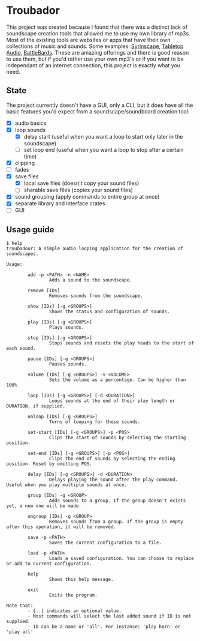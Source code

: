 # Troubador

This project was created because I found that there was a distinct lack of soundscape creation tools that allowed me to use my own library of mp3s. Most of the existing tools are websites or apps that have their own collections of music and sounds. Some examples: [Syrinscape](https://syrinscape.com/), [Tabletop Audio](https://tabletopaudio.com/), [BattleBards](https://battlebards.com/). These are amazing offerings and there is good reason to use them, but if you'd rather use your own mp3's or if you want to be independant of an internet connection, this project is exactly what you need.

## State

The project currently doesn't have a GUI, only a CLI, but it does have all the basic features you'd expect from a soundscape/soundboard creation tool:

- [x] audio basics
- [x] loop sounds
  - [x] delay start (useful when you want a loop to start only later in the soundscape)
  - [ ] set loop end (useful when you want a loop to stop after a certain time)
- [x] clipping
- [ ] fades
- [x] save files
  - [x] local save files (doesn't copy your sound files)
  - [ ] sharable save files (copies your sound files)
- [x] sound grouping (apply commands to entire group at once)
- [x] separate library and interface crates
- [ ] GUI

## Usage guide

```text
$ help
troubadour: A simple audio looping application for the creation of soundscapes.

Usage: 

        add -p <PATH> -n <NAME>
                Adds a sound to the soundscape.

        remove [IDs]
                Removes sounds from the soundscape.

        show [IDs] [-g <GROUPS>]
                Shows the status and configuration of sounds.

        play [IDs] [-g <GROUPS>]
                Plays sounds.

        stop [IDs] [-g <GROUPS>]
                Stops sounds and resets the play heads to the start of each sound.

        pause [IDs] [-g <GROUPS>]
                Pauses sounds.

        volume [IDs] [-g <GROUPS>] -v <VOLUME>
                Sets the volume as a percentage. Can be higher than 100%

        loop [IDs] [-g <GROUPS>] [-d <DURATION>]
                Loops sounds at the end of their play length or DURATION, if supplied.

        unloop [IDs] [-g <GROUPS>]
                Turns of looping for these sounds.

        set-start [IDs] [-g <GROUPS>] -p <POS>
                Clips the start of sounds by selecting the starting position.

        set-end [IDs] [-g <GROUPS>] [-p <POS>]
                Clips the end of sounds by selecting the ending position. Reset by omitting POS.

        delay [IDs] [-g <GROUPS>] -d <DURATION>
                Delays playing the sound after the play command. Useful when you play multiple sounds at once.

        group [IDs] -g <GROUP>
                Adds sounds to a group. If the group doesn't exists yet, a new one will be made.

        ungroup [IDs] -g <GROUP>
                Removes sounds from a group. If the group is empty after this operation, it will be removed.

        save -p <PATH>
                Saves the current configuration to a file.

        load -p <PATH>
                Loads a saved configuration. You can choose to replace or add to current configuration.

        help
                Shows this help message.

        exit
                Exits the program.

Note that:
        - [..] indicates an optional value.
        - Most commands will select the last added sound if ID is not supplied.
        - ID can be a name or 'all'. For instance: 'play horn' or 'play all'
```
